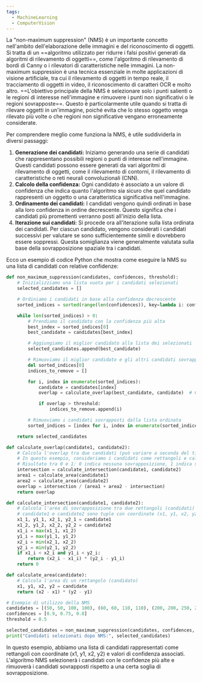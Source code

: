 ```yaml
---
tags:
  - MachineLearning
  - ComputerVision
---
```

La "non-maximum suppression" (NMS) è un importante concetto nell'ambito dell'elaborazione delle immagini e del riconoscimento di oggetti.
Si tratta di un ==algoritmo utilizzato per ridurre i falsi positivi generati da algoritmi di rilevamento di oggetti==, come l'algoritmo di rilevamento di bordi di Canny o i rilevatori di caratteristiche nelle immagini.
La non-maximum suppression è una tecnica essenziale in molte applicazioni di visione artificiale, tra cui il rilevamento di oggetti in tempo reale, il tracciamento di oggetti in video, il riconoscimento di caratteri OCR e molto altro.
==L'obiettivo principale della NMS è selezionare solo i punti salienti o le regioni di interesse nell'immagine e rimuovere i punti non significativi o le regioni sovrapposte==. Questo è particolarmente utile quando si tratta di rilevare oggetti in un'immagine, poiché evita che lo stesso oggetto venga rilevato più volte o che regioni non significative vengano erroneamente considerate.

Per comprendere meglio come funziona la NMS, è utile suddividerla in diversi passaggi:

1. **Generazione dei candidati:** Iniziamo generando una serie di candidati che rappresentano possibili regioni o punti di interesse nell'immagine. Questi candidati possono essere generati da vari algoritmi di rilevamento di oggetti, come il rilevamento di contorni, il rilevamento di caratteristiche o reti neurali convoluzionali (CNN).
2. **Calcolo della confidenza:** Ogni candidato è associato a un valore di confidenza che indica quanto l'algoritmo sia sicuro che quel candidato rappresenti un oggetto o una caratteristica significativa nell'immagine.
3. **Ordinamento dei candidati:** I candidati vengono quindi ordinati in base alla loro confidenza in ordine decrescente. Questo significa che i candidati più promettenti verranno posti all'inizio della lista.
4. **Iterazione sui candidati:** Si procede ora all'iterazione sulla lista ordinata dei candidati. Per ciascun candidato, vengono considerati i candidati successivi per valutare se sono sufficientemente simili e dovrebbero essere soppressi. Questa somiglianza viene generalmente valutata sulla base della sovrapposizione spaziale tra i candidati.

Ecco un esempio di codice Python che mostra come eseguire la NMS su una lista di candidati con relative confidenze:

```python
def non_maximum_suppression(candidates, confidences, threshold):
    # Inizializziamo una lista vuota per i candidati selezionati
    selected_candidates = []

    # Ordiniamo i candidati in base alla confidenza decrescente
    sorted_indices = sorted(range(len(confidences)), key=lambda i: confidences[i], reverse=True)

    while len(sorted_indices) > 0:
        # Prendiamo il candidato con la confidenza più alta
        best_index = sorted_indices[0]
        best_candidate = candidates[best_index]

        # Aggiungiamo il miglior candidato alla lista dei selezionati
        selected_candidates.append(best_candidate)

        # Rimuoviamo il miglior candidato e gli altri candidati sovrapposti
        del sorted_indices[0]
        indices_to_remove = []

        for i, index in enumerate(sorted_indices):
            candidate = candidates[index]
            overlap = calculate_overlap(best_candidate, candidate)  # Calcola l'overlap tra i candidati

            if overlap > threshold:
                indices_to_remove.append(i)

        # Rimuoviamo i candidati sovrapposti dalla lista ordinata
        sorted_indices = [index for i, index in enumerate(sorted_indices) if i not in indices_to_remove]

    return selected_candidates

def calculate_overlap(candidate1, candidate2):
    # Calcola l'overlap tra due candidati (può variare a seconda del tipo di candidati)
    # In questo esempio, consideriamo i candidati come rettangoli e calcoliamo l'area di sovrapposizione
    # Risultato tra 0 e 1: 0 indica nessuna sovrapposizione, 1 indica sovrapposizione completa
    intersection = calculate_intersection(candidate1, candidate2)
    area1 = calculate_area(candidate1)
    area2 = calculate_area(candidate2)
    overlap = intersection / (area1 + area2 - intersection)
    return overlap

def calculate_intersection(candidate1, candidate2):
    # Calcola l'area di sovrapposizione tra due rettangoli (candidati)
    # candidate1 e candidate2 sono tuple con coordinate (x1, y1, x2, y2)
    x1_1, y1_1, x2_1, y2_1 = candidate1
    x1_2, y1_2, x2_2, y2_2 = candidate2
    x1_i = max(x1_1, x1_2)
    y1_i = max(y1_1, y1_2)
    x2_i = min(x2_1, x2_2)
    y2_i = min(y2_1, y2_2)
    if x1_i < x2_i and y1_i < y2_i:
        return (x2_i - x1_i) * (y2_i - y1_i)
    return 0

def calculate_area(candidate):
    # Calcola l'area di un rettangolo (candidato)
    x1, y1, x2, y2 = candidate
    return (x2 - x1) * (y2 - y1)

# Esempio di utilizzo della NMS
candidates = [(50, 50, 100, 100), (60, 60, 110, 110), (200, 200, 250, 250)]
confidences = [0.9, 0.75, 0.8]
threshold = 0.5

selected_candidates = non_maximum_suppression(candidates, confidences, threshold)
print("Candidati selezionati dopo NMS:", selected_candidates)
```

In questo esempio, abbiamo una lista di candidati rappresentati come rettangoli con coordinate (x1, y1, x2, y2) e valori di confidenza associati. L'algoritmo NMS selezionerà i candidati con le confidenze più alte e rimuoverà i candidati sovrapposti rispetto a una certa soglia di sovrapposizione.

